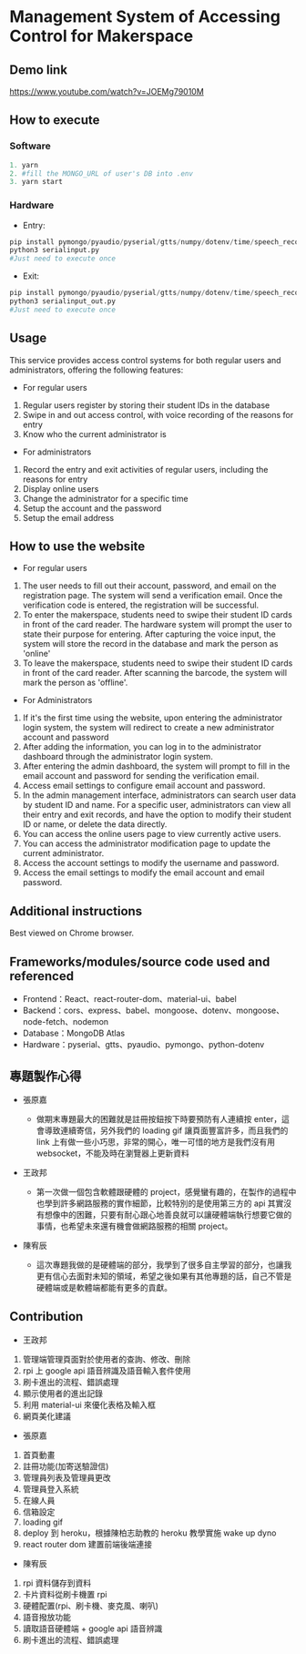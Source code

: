 # Management System of Accessing Control for Makerspace

<!-- ## Deploy link
https://acs-web-final-project.herokuapp.com
 -->
## Demo link
https://www.youtube.com/watch?v=JOEMg79010M

## How to execute
### Software
```python
1. yarn
2. #fill the MONGO_URL of user's DB into .env
3. yarn start
```

### Hardware
* Entry: 
```python
pip install pymongo/pyaudio/pyserial/gtts/numpy/dotenv/time/speech_recognition/subprocess
python3 serialinput.py 
#Just need to execute once
```


   
* Exit: 
```python
pip install pymongo/pyaudio/pyserial/gtts/numpy/dotenv/time/speech_recognition/subprocess
python3 serialinput_out.py
#Just need to execute once
```

## Usage
This service provides access control systems for both regular users and administrators, offering the following features:

* For regular users
1. Regular users register by storing their student IDs in the database
2. Swipe in and out access control, with voice recording of the reasons for entry
3. Know who the current administrator is

* For administrators
1. Record the entry and exit activities of regular users, including the reasons for entry
2. Display online users
3. Change the administrator for a specific time
5. Setup the account and the password
6. Setup the email address


## How to use the website
* For regular users
1. The user needs to fill out their account, password, and email on the registration page. The system will send a verification email. Once the verification code is entered, the registration will be successful.
2. To enter the makerspace, students need to swipe their student ID cards in front of the card reader. The hardware system will prompt the user to state their purpose for entering. After capturing the voice input, the system will store the record in the database and mark the person as 'online'
3. To leave the makerspace, students need to swipe their student ID cards in front of the card reader. After scanning the barcode, the system will mark the person as 'offline'.

* For Administrators
1. If it's the first time using the website, upon entering the administrator login system, the system will redirect to create a new administrator account and password
2. After adding the information, you can log in to the administrator dashboard through the administrator login system.
3. After entering the admin dashboard, the system will prompt to fill in the email account and password for sending the verification email.
4. Access email settings to configure email account and password.
5. In the admin management interface, administrators can search user data by student ID and name. For a specific user, administrators can view all their entry and exit records, and have the option to modify their student ID or name, or delete the data directly.
6. You can access the online users page to view currently active users.
7. You can access the administrator modification page to update the current administrator.
8. Access the account settings to modify the username and password.
9. Access the email settings to modify the email account and email password.


## Additional instructions
Best viewed on Chrome browser.

## Frameworks/modules/source code used and referenced
* Frontend：React、react-router-dom、material-ui、babel
* Backend：cors、express、babel、mongoose、dotenv、mongoose、node-fetch、nodemon
* Database：MongoDB Atlas
* Hardware：pyserial、gtts、pyaudio、pymongo、python-dotenv

## 專題製作心得
* 張原嘉
    * 做期末專題最大的困難就是註冊按鈕按下時要預防有人連續按 enter，這會導致連續寄信，另外我們的 loading gif 讓頁面豐富許多，而且我們的 link 上有做一些小巧思，非常的開心，唯一可惜的地方是我們沒有用 websocket，不能及時在瀏覽器上更新資料
    
* 王政邦
   * 第一次做一個包含軟體跟硬體的 project，感覺蠻有趣的，在製作的過程中也學到許多網路服務的實作細節，比較特別的是使用第三方的 api 其實沒有想像中的困難，只要有耐心跟心地善良就可以讓硬體端執行想要它做的事情，也希望未來還有機會做網路服務的相關 project。

* 陳宥辰
   * 這次專題我做的是硬體端的部分，我學到了很多自主學習的部分，也讓我更有信心去面對未知的領域，希望之後如果有其他專題的話，自己不管是硬體端或是軟體端都能有更多的貢獻。

<!-- ## 使用之第三方套件、框架、程式碼
1. nodemailer 寄信程式
2. wake up dyno 陳柏志助教的 code https://github.com/TobyChen0106/109-1-web-deploy-tutorial
3. 參考 web programming hackathon 第二、第三次的 code
4. 參考電機二手書 EESHB 前端的程式碼
5. icon 及 favicon.ico 由網路上抓取 https://www.flaticon.com/
6. 硬體端部分用了 google api 的語音辨識
7. material-ui 的官方 table 模板 -->

## Contribution

* 王政邦
1. 管理端管理頁面對於使用者的查詢、修改、刪除
2. rpi 上 google api 語音辨識及語音輸入套件使用
3. 刷卡進出的流程、錯誤處理
4. 顯示使用者的進出記錄
5. 利用 material-ui 來優化表格及輸入框
6. 網頁美化建議
    
* 張原嘉
1. 首頁動畫
2. 註冊功能(加寄送驗證信)
3. 管理員列表及管理員更改
4. 管理員登入系統
5. 在線人員
6. 信箱設定
7. loading gif
8. deploy 到 heroku，根據陳柏志助教的 heroku 教學實施 wake up dyno
9. react router dom 建置前端後端連接

* 陳宥辰
1. rpi 資料儲存到資料
2. 卡片資料從刷卡機置 rpi
2. 硬體配置(rpi、刷卡機、麥克風、喇叭)
3. 語音撥放功能
4. 讀取語音硬體端 + google api 語音辨識
5. 刷卡進出的流程、錯誤處理

<!-- ## 是否有找外掛
否

## 是否為之前作品/專題的延伸
否

## 對於此課程的建議
無 -->

<!-- # Makerspace 門禁管理系統

## deploy 連結
https://acs-web-final-project.herokuapp.com

## Demo 影片連結
https://www.youtube.com/watch?v=JOEMg79010M

## 提供一組管理者帳密
* 帳號：ACS
* 密碼：aloha

## 如何使用 軟體端 code
1. yarn

2. 在 .env 中填寫 MONGO_URL

3. yarn start(concurrently frontend and backend)

## 如何使用 硬體端 code
* 刷入: 
   1. pip install pymongo/pyaudio/pyserial/gtts/numpy/dotenv/time/speech_recognition/subprocess
   2. python3 serialinput.py 
   
* 刷出: 
   1. pip install pymongo/pyaudio/pyserial/gtts/numpy/dotenv/time/speech_recognition/subprocess
   2. python3 serialinput_out.py


## 描述這個服務在做甚麼
這個服務提供一般使用者及管理者門禁系統，有以下功能：

* 一般使用者
1. 一般使用者註冊，儲存學號在資料庫裡
2. 刷入刷出門禁，並且語音記錄進來的原因
3. 知道目前管理者是誰

* 管理者
1. 紀錄一般使用者的進出情形及進入原因
2. 顯示在線人員
3. 某時段管理員更改
4. 帳密設定
5. 信箱設定


## 使用/操作方式
* 一般使用者
1. 至使用者註冊頁面填寫帳號、密碼、信箱，系統會寄送驗證信，填寫驗證碼即成功註冊
2. 若要進入 makerspace，將學生證放在刷卡機前面刷卡，硬體會問使用者進來做甚麼，讀取聲音後會將記錄儲存至資料庫，並且登記此人為在線
3. 若離開 makerspace，將學生證放在刷卡機前面刷卡，讀取條碼後會將此人登記為離線

* 管理者
1. 若初次使用網頁，進入管理員登入系統後系統會跳轉至新增管理員帳號密碼
2. 新增完後在管理員登入系統可登入管理頁面
3. 進入管理頁面後系統會通知填寫寄送驗證信的信箱帳密
4. 進入信箱設定設定信箱帳號密碼
5. 至管理端管理介面可以透過學號以及姓名查詢使用者資料，對某一使用者可以查看其所有進出紀錄，並可修改其學號或姓名或直接刪除該筆資料
6. 可進入在線人員頁面查看目前在線人員
7. 可進入修改管理員頁面修改目前管理員
8. 進入帳密設定修改帳號密碼
9. 進入信箱設定修改信箱帳號及信箱密碼


## 其他說明
用 chrome 看效果最佳

## 使用與參考之框架/模組/原始碼
* 前端：React、react-router-dom、material-ui、babel
* 後端：cors、express、babel、mongoose、dotenv、mongoose、node-fetch、nodemon
* 資料庫：MongoDB Atlas
* 硬體端：pyserial、gtts、pyaudio、pymongo、python-dotenv

## 專題製作心得
* 張原嘉
    * 做期末專題最大的困難就是註冊按鈕按下時要預防有人連續按 enter，這會導致連續寄信，另外我們的 loading gif 讓頁面豐富許多，而且我們的 link 上有做一些小巧思，非常的開心，唯一可惜的地方是我們沒有用 websocket，不能及時在瀏覽器上更新資料
    
* 王政邦
   * 第一次做一個包含軟體跟硬體的 project，感覺蠻有趣的，在製作的過程中也學到許多網路服務的實作細節，比較特別的是使用第三方的 api 其實沒有想像中的困難，只要有耐心跟心地善良就可以讓硬體端執行想要它做的事情，也希望未來還有機會做網路服務的相關 project。

* 陳宥辰
   * 這次專題我做的是硬體端的部分，我學到了很多自主學習的部分，也讓我更有信心去面對未知的領域，希望之後如果有其他專題的話，自己不管是硬體端或是軟體端都能有更多的貢獻。

## 使用之第三方套件、框架、程式碼
1. nodemailer 寄信程式
2. wake up dyno 陳柏志助教的 code https://github.com/TobyChen0106/109-1-web-deploy-tutorial
3. 參考 web programming hackathon 第二、第三次的 code
4. 參考電機二手書 EESHB 前端的程式碼
5. icon 及 favicon.ico 由網路上抓取 https://www.flaticon.com/
6. 硬體端部分用了 google api 的語音辨識
7. material-ui 的官方 table 模板

## Contributing 個別貢獻

* 王政邦
1. 管理端管理頁面對於使用者的查詢、修改、刪除
2. rpi 上 google api 語音辨識及語音輸入套件使用
3. 刷卡進出的流程、錯誤處理
4. 顯示使用者的進出記錄
5. 利用 material-ui 來優化表格及輸入框
6. 網頁美化建議
    
* 張原嘉
1. 首頁動畫
2. 註冊功能(加寄送驗證信)
3. 管理員列表及管理員更改
4. 管理員登入系統
5. 在線人員
6. 信箱設定
7. loading gif
8. deploy 到 heroku，根據陳柏志助教的 heroku 教學實施 wake up dyno
9. react router dom 建置前端後端連接

* 陳宥辰
1. rpi 資料儲存到資料
2. 卡片資料從刷卡機置 rpi
2. 硬體配置(rpi、刷卡機、麥克風、喇叭)
3. 語音撥放功能
4. 讀取語音硬體端 + google api 語音辨識
5. 刷卡進出的流程、錯誤處理

## 是否有找外掛
否

## 是否為之前作品/專題的延伸
否

## 對於此課程的建議
無
 -->
